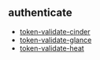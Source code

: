 
## authenticate
- [token-validate-cinder](https://godleon.github.io/osp_test_results/0.2.83/authenticate/token-validate-cinder.html)
- [token-validate-glance](https://godleon.github.io/osp_test_results/0.2.83/authenticate/token-validate-glance.html)
- [token-validate-heat](https://godleon.github.io/osp_test_results/0.2.83/authenticate/token-validate-heat.html)

